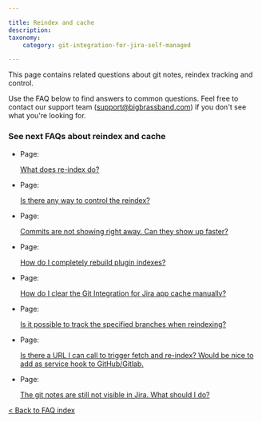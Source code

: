 ```yaml
---

title: Reindex and cache
description:
taxonomy:
    category: git-integration-for-jira-self-managed

---
```

This page contains related questions about git notes, reindex tracking and control.

Use the FAQ below to find answers to common questions. Feel free to contact our support team ([support@bigbrassband.com](mailto:support@bigbrassband.com?subject=Reindex%20issues%20-)) if you don't see what you're looking for.

### See next FAQs about reindex and cache

*   Page:

    [What does re-index do?](/wiki/spaces/GIJDC/pages/2054291457)

*   Page:

    [Is there any way to control the reindex?](/wiki/spaces/GIJDC/pages/2053275662)

*   Page:

    [Commits are not showing right away. Can they show up faster?](/wiki/spaces/GIJDC/pages/2053570566)

*   Page:

    [How do I completely rebuild plugin indexes?](/wiki/spaces/GIJDC/pages/2053734434)

*   Page:

    [How do I clear the Git Integration for Jira app cache manually?](/wiki/spaces/GIJDC/pages/2053406737)

*   Page:

    [Is it possible to track the specified branches when reindexing?](/wiki/spaces/GIJDC/pages/2053406744)

*   Page:

    [Is there a URL I can call to trigger fetch and re-index? Would be nice to add as service hook to GitHub/Gitlab.](/wiki/spaces/GIJDC/pages/2053832750)

*   Page:

    [The git notes are still not visible in Jira. What should I do?](/wiki/spaces/GIJDC/pages/2054225956)


[< Back to FAQ index](/wiki/spaces/GIJDC/pages/92176390/Frequently+Asked+Questions)
